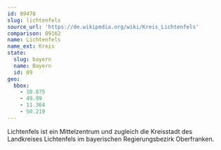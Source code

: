 ```yaml
---
id: 09478
slug: lichtenfels
source_url: 'https://de.wikipedia.org/wiki/Kreis_Lichtenfels'
comparison: 09162
name: Lichtenfels
name_ext: Kreis
state:
  slug: bayern
  name: Bayern
  id: 09
geo:
  bbox:
    - 10.875
    - 49.99
    - 11.364
    - 50.219
---
```


Lichtenfels ist ein Mittelzentrum und zugleich die Kreisstadt des Landkreises Lichtenfels im bayerischen Regierungsbezirk Oberfranken.

